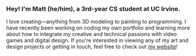 ### Hey! I'm Matt (he/him), a 3rd-year CS student at UC Irvine.

I love creating—anything from 3D modeling to painting to programming. I have recently been working on coding my own portfolio and learning more about how to integrate my creative and technical passions with video games and digital design. If you're interested in viewing any of my art and design projects or getting in touch, feel free to check out [my website](http://www.matthewgies.com)!
